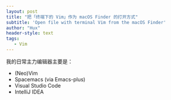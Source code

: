 ```yaml
---
layout: post
title: "把「终端下的 Vim」作为 macOS Finder 的打开方式"
subtitle: 'Open file with terminal Vim from the macOS Finder'
author: "Hux"
header-style: text
tags:
   - Vim
---
```

我的日常主力编辑器主要是：
- (Neo)Vim
- Spacemacs (via Emacs-plus)
- Visual Studio Code
- IntelliJ IDEA
